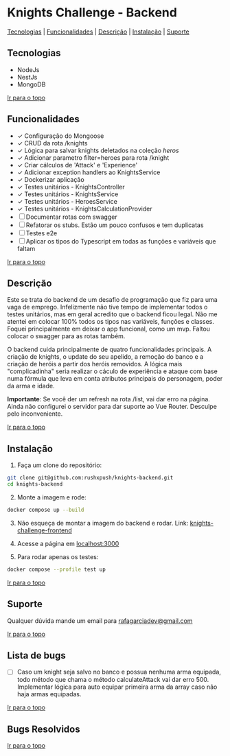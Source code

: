 # Knights Challenge - Backend

[Tecnologias](#tecnologias) | [Funcionalidades](#funcionalidades) | [Descrição](#descrição) | [Instalação](#instalação) | [Suporte](#suporte)

## Tecnologias

<ul>
  <li>NodeJs</li>
  <li>NestJs</li>
  <li>MongoDB</li>
</ul>

[Ir para o topo](#knights-challenge---backend)

## Funcionalidades

- &check; Configuração do Mongoose
- &check; CRUD da rota /knights
- &check; Lógica para salvar knights deletados na coleção *heros*
- &check; Adicionar parametro filter=heroes para rota /knight
- &check; Criar cálculos de 'Attack' e 'Experience' 
- &check; Adicionar exception handlers ao KnightsService
- &check; Dockerizar aplicação
- &check; Testes unitários - KnightsController
- &check; Testes unitários - KnightsService
- &check; Testes unitários - HeroesService
- &check; Testes unitários - KnightsCalculationProvider
- &#x2610; Documentar rotas com swagger
- &#x2610; Refatorar os stubs. Estão um pouco confusos e tem duplicatas 
- &#x2610; Testes e2e
- &#x2610; Aplicar os tipos do Typescript em todas as funções e variáveis que faltam


[Ir para o topo](#knights-challenge---backend)

## Descrição  

Este se trata do backend de um desafio de programação que fiz para uma vaga de emprego. Infelizmente não tive tempo de implementar todos o testes unitários, mas em geral acredito que o backend ficou legal. Não me atentei em colocar 100% todos os tipos nas variáveis, funções e classes. Foquei principalmente em deixar o app funcional, como um mvp. Faltou colocar o swagger para as rotas também. 

O backend cuida principalmente de quatro funcionalidades principais. A criação de knights, o update do seu apelido, a remoção do banco e a criação de heróis a partir dos heróis removidos. A lógica mais "complicadinha" seria realizar o cáculo de experiência e ataque com base numa fórmula que leva em conta atributos principais do personagem, poder da arma e idade. 

**Importante**: Se você der um refresh na rota /list, vai dar erro na página. Ainda não configurei o servidor para dar suporte ao Vue Router. Desculpe pelo inconveniente.

[Ir para o topo](#knights-challenge---backend)

## Instalação

1. Faça um clone do repositório:
```bash
git clone git@github.com:rushxpush/knights-backend.git
cd knights-backend
```

2. Monte a imagem e rode:
```bash
docker compose up --build
```

3. Não esqueça de montar a imagem do backend e rodar. Link: [knights-challenge-frontend](https://github.com/rushxpush/knights-frontend)

4. Acesse a página em [localhost:3000](http://localhost:3000)

5. Para rodar apenas os testes:
```bash
docker compose --profile test up
```

[Ir para o topo](#knights-challenge---backend)

## Suporte

Qualquer dúvida mande um email para [rafagarciadev@gmail.com](mailto:rafagarciadev@gmail.com)

[Ir para o topo](#knights-challenge---backend)

## Lista de bugs

- &#x2610; Caso um knight seja salvo no banco e possua nenhuma arma equipada, todo método que chama o método calculateAttack vai dar erro 500.
Implementar lógica para auto equipar primeira arma da array caso não haja armas equipadas.

[Ir para o topo](#knights-challenge---backend)

## Bugs Resolvidos

[Ir para o topo](#knights-challenge---backend)